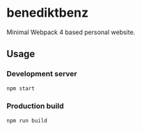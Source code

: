 # benediktbenz

Minimal Webpack 4 based personal website.

## Usage
 
### Development server

```bash
npm start
```

### Production build

```bash
npm run build
```